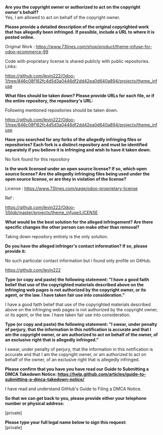 **Are you the copyright owner or authorized to act on the copyright owner's behalf?**  
Yes, I am allowed to act on behalf of the copyright owner.

**Please provide a detailed description of the original copyrighted work that has allegedly been infringed. If possible, include a URL to where it is posted online.**

Original Work : https://www.73lines.com/shop/product/theme-infuse-for-odoo-ecommerce-99

Code with proprietary license is shared publicly with public repositories.
Links:

https://github.com/levin222/Odoo-1/tree/846c08f162fc4d5d3a0446df2dd42ea0d640a894/projectx/theme_infuse

**What files should be taken down? Please provide URLs for each file, or if the entire repository, the repository's URL:**

Following mentioned repositories should be taken down.

https://github.com/levin222/Odoo-1/tree/846c08f162fc4d5d3a0446df2dd42ea0d640a894/projectx/theme_infuse

**Have you searched for any forks of the allegedly infringing files or repositories? Each fork is a distinct repository and must be identified separately if you believe it is infringing and wish to have it taken down.**

No fork found for this repository

**Is the work licensed under an open source license? If so, which open source license? Are the allegedly infringing files being used under the open source license, or are they in violation of the license?**

License : https://www.73lines.com/page/odoo-proprietary-license

Ref :

https://github.com/levin222/Odoo-1/blob/master/projectx/theme_infuse/LICENSE

**What would be the best solution for the alleged infringement? Are there specific changes the other person can make other than removal?**

Taking down repository entirely is the only solution.

**Do you have the alleged infringer's contact information? If so, please provide it:**

No such particular contact information but i found only profile on GitHub.

https://github.com/levin222

**Type (or copy and paste) the following statement: "I have a good faith belief that use of the copyrighted materials described above on the infringing web pages is not authorized by the copyright owner, or its agent, or the law. I have taken fair use into consideration."**

I have a good faith belief that use of the copyrighted materials described above on the infringing web pages is not authorized by the copyright owner, or its agent, or the law. I have taken fair use into consideration.

**Type (or copy and paste) the following statement: "I swear, under penalty of perjury, that the information in this notification is accurate and that I am the copyright owner, or am authorized to act on behalf of the owner, of an exclusive right that is allegedly infringed."**

I swear, under penalty of perjury, that the information in this notification is accurate and that I am the copyright owner, or am authorized to act on behalf of the owner, of an exclusive right that is allegedly infringed.

**Please confirm that you have you have read our Guide to Submitting a DMCA Takedown Notice: https://help.github.com/articles/guide-to-submitting-a-dmca-takedown-notice/**

I have read and understand GitHub's Guide to Filing a DMCA Notice.

**So that we can get back to you, please provide either your telephone number or physical address:**

[private]

**Please type your full legal name below to sign this request:**  
[private]
